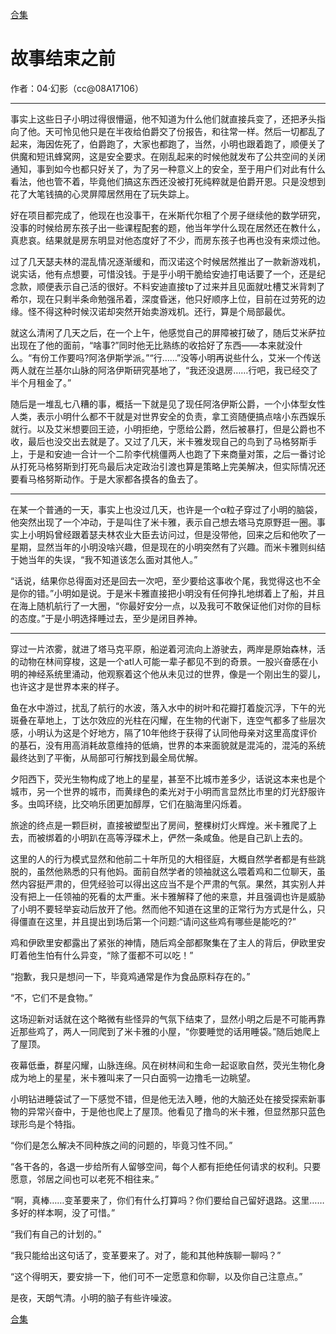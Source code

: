 [合集](../同人目录.md)

# 故事结束之前

作者：04·幻影（cc@08A17106）

----------

事实上这些日子小明过得很懵逼，他不知道为什么他们就直接兵变了，还把矛头指向了他。天可怜见他只是在半夜给伯爵交了份报告，和往常一样。然后一切都乱了起来，海因佐死了，伯爵跑了，大家也都跑了，当然，小明也跟着跑了，顺便关了供魔和短讯蜂窝网，这是安全要求。在刚乱起来的时候他就发布了公共空间的关闭通知，事到如今也都只好关了，为了另一种意义上的安全，至于用户们对此有什么看法，他也管不着，毕竟他们搞这东西还没被打死纯粹就是伯爵开恩。只是没想到花了大笔钱搞的心灵屏障居然用在了玩失踪上。

好在项目都完成了，他现在也没事干，在米斯代尔租了个房子继续他的数学研究，没事的时候给房东孩子出一些课程配套的题，他当年学什么现在居然还在教什么，真悲哀。结果就是房东明显对他态度好了不少，而房东孩子也再也没有来烦过他。

过了几天瑟夫林的混乱情况逐渐缓和，而汉诺这个时候居然推出了一款新游戏机，说实话，他有点想要，可惜没钱。于是乎小明干脆给安迪打电话要了一个，还是纪念款，顺便表示自己活的很好。不料安迪直接tp了过来并且见面就吐槽艾米背刺了希尔，现在只剩半条命勉强吊着，深度昏迷，他只好顺序上位，目前在过劳死的边缘。怪不得这种时候汉诺却突然开始卖游戏机。还行，算是个局部最优。

就这么清闲了几天之后，在一个上午，他感觉自己的屏障被打破了，随后艾米萨拉出现在了他的面前，“啥事?”同时他无比熟练的收拾好了东西——本来就没什么。“有份工作要吗?阿洛伊斯学派。”“行……”没等小明再说些什么，艾米一个传送两人就在兰基尔山脉的阿洛伊斯研究基地了，“我还没退房……行吧，我已经交了半个月租金了。”

随后是一堆乱七八糟的事，概括一下就是见了现任阿洛伊斯公爵，一个小体型女性人类，表示小明什么都不干就是对世界安全的负责，拿工资随便搞点啥小东西娱乐就行。以及艾米想要回王迹，小明拒绝，宁愿给公爵，然后被暴打，但是公爵也不收，最后也没交出去就是了。又过了几天，米卡雅发现自己的鸟到了马格努斯手上，于是和安迪一合计一个二阶李代桃僵两人也跑了下来商量对策，之后一番讨论从打死马格努斯到打死鸟最后决定政治引渡也算是策略上完美解决，但实际情况还要看马格努斯动作。于是大家都各摸各的鱼去了。

----------

在某一个普通的一天，事实上也没过几天，也许是一个α粒子穿过了小明的脑袋，他突然出现了一个冲动，于是叫住了米卡雅，表示自己想去塔马克原野逛一圈。事实上小明妈曾经跟着瑟夫林农业大臣去访问过，但是没带他，回来之后和他吹了一星期，显然当年的小明没啥兴趣，但是现在的小明突然有了兴趣。而米卡雅则纠结于她当年的失误，“我不知道该怎么面对其他人。”

“话说，结果你总得面对还是回去一次吧，至少要给这事收个尾，我觉得这也不全是你的错。”小明如是说。于是米卡雅直接把小明没有任何挣扎地绑着上了船，并且在海上随机航行了一大圈，“你最好安分一点，以及我可不敢保证他们对你的目标的态度。”于是小明选择睡过去，至少是闭目养神。

----------

穿过一片浓雾，就进了塔马克平原，船逆着河流向上游驶去，两岸是原始森林，活的动物在林间穿梭，这是一个atl人可能一辈子都见不到的奇景。一股兴奋感在小明的神经系统里涌动，他观察着这个他从未见过的世界，像是一个刚出生的婴儿，也许这才是世界本来的样子。

鱼在水中游过，扰乱了航行的水波，落入水中的树叶和花瓣打着旋沉浮，下午的光斑叠在草地上，丁达尔效应的光柱在闪耀，在生物的代谢下，连空气都多了些层次感，小明认为这是个好地方，隔了10年他终于获得了认同他母亲对这里高度评价的基石，没有用高消耗故意维持的低熵，世界的本来面貌就是混沌的，混沌的系统最终达到了平衡，从局部可行解找到最全局优解。

夕阳西下，荧光生物构成了地上的星星，甚至不比城市差多少，话说这本来也是个城市，另一个世界的城市，而黄绿色的柔光对于小明而言显然比市里的灯光舒服许多。虫鸣环绕，比交响乐团更加醇厚，它们在脑海里闪烁着。

旅途的终点是一颗巨树，直接被塑型出了房间，整棵树灯火辉煌。米卡雅爬了上去，而被绑着的小明趴在高等浮碟术上，俨然一条咸鱼。他是自己趴上去的。

这里的人的行为模式显然和他前二十年所见的大相径庭，大概自然学者都是有些跳脱的，虽然他熟悉的只有他妈。面前自然学者的领袖就这么喂着鸡和二位聊天，虽然内容挺严肃的，但凭经验可以得出这应当不是个严肃的气氛。果然，其实别人并没有把上一任领袖的死看的太严重。米卡雅解释了他的来意，并且强调也许是威胁了小明不要轻举妄动后放开了他。然而他不知道在这里的正常行为方式是什么，只得僵直在这里，并且提出到场后第一个问题:“请问这些鸡有哪些是能吃的?”

鸡和伊欧里安都露出了紧张的神情，随后鸡全部都聚集在了主人的背后，伊欧里安盯着他生怕有什么异变，“除了蛋都不可以吃！”

“抱歉，我只是想问一下，毕竟鸡通常是作为食品原料存在的。”

“不，它们不是食物。”

这场迎新对话就在这个略微有些怪异的气氛下结束了，显然小明之后是不可能再靠近那些鸡了，两人一同爬到了米卡雅的小屋，“你要睡觉的话用睡袋。”随后她爬上了屋顶。

夜幕低垂，群星闪耀，山脉连绵。风在树林间和生命一起讴歌自然，荧光生物化身成为地上的星星，米卡雅叫来了一只白面鸮一边撸毛一边眺望。

小明钻进睡袋试了一下感觉不错，但是他无法入睡，他的大脑还处在接受探索新事物的异常兴奋中，于是他也爬上了屋顶。他看见了撸鸟的米卡雅，但显然那只蓝色球形鸟是个特指。

“你们是怎么解决不同种族之间的问题的，毕竟习性不同。”

“各干各的，各退一步给所有人留够空间，每个人都有拒绝任何请求的权利。只要愿意，邻居之间也可以老死不相往来。”

“啊，真棒……变革要来了，你们有什么打算吗？你们要给自己留好退路。这里……多好的样本啊，没了可惜。”

“我们有自己的计划的。”

“我只能给出这句话了，变革要来了。对了，能和其他种族聊一聊吗？”

“这个得明天，要安排一下，他们可不一定愿意和你聊，以及你自己注意点。”

是夜，天朗气清。小明的脑子有些许噪波。

[合集](../同人目录.md)